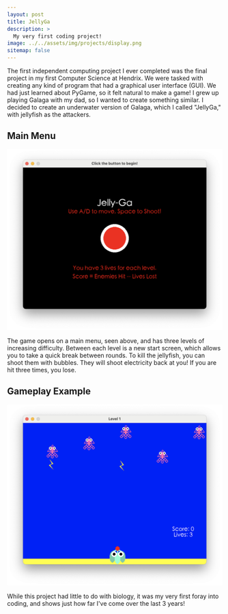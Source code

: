 ```yaml
---
layout: post
title: JellyGa
description: >
  My very first coding project!
image: ../../assets/img/projects/display.png
sitemap: false
---
```


The first independent computing project I ever completed was the final project in my first Computer Science 
at Hendrix. We were tasked with creating any kind of program that had a graphical user interface (GUI). We had just learned 
about PyGame, so it felt natural to make a game! I grew up playing Galaga with my dad, so I wanted to create something similar.
I decided to create an underwater version of Galaga, which I called "JellyGa," with jellyfish as the attackers. 

## Main Menu
![image](../../assets/img/projects/menu.png)

The game opens on a main menu, seen above, and has three levels of increasing difficulty. Between each level is a new start screen,
which allows you to take a quick break between rounds. To kill the jellyfish, you can shoot them with bubbles. They will
shoot electricity back at you! If you are hit three times, you lose. 

## Gameplay Example
![image2](../../assets/img/projects/gameplay.png)

While this project had little to do with biology, it was my very first foray into coding, and shows just how far I've come
over the last 3 years!




